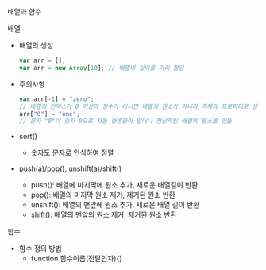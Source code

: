 배열과 함수

배열

- 배열의 생성

  ```javascript
  var arr = [];
  var arr = new Array[10]; // 배열의 길이를 미리 할당
  ```

- 주의사항

  ```javascript
  var arr[-1] = "zero"; 
  // 배열의 인덱스가 0 이상의 정수가 아니면 배열의 원소가 아니라 객체의 프로퍼티로 생성함
  arr["0"] = "one";
  // 문자 "0"이 숫자 0으로 자동 형변환이 일어나 정상적인 배열의 원소를 만듦
  ```

- sort()

  - 숫자도 문자로 인식하여 정렬

- push(a)/pop(), unshift(a)/shift()

  - push(): 배열에 마지막에 원소 추가, 새로운 배열길이 반환
  - pop(): 배열의 마지막 원소 제거, 제거된 원소 반환
  - unshift(): 배열의 맨앞에 원소 추가, 새로운 배열 길이 반환
  - shift(): 배열의 맨앞의 원소 제거, 제거된 원소 반환

함수

- 함수 정의 방법
  - function 함수이름(전달인자){}
